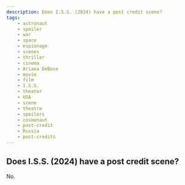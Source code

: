 ```yaml
---
description: Does I.S.S. (2024) have a post credit scene?
tags: 
    - astronaut
    - spoiler
    - war
    - space
    - espionage
    - scenes
    - thriller
    - cinema
    - Ariana DeBose
    - movie
    - film
    - I.S.S.
    - theater
    - USA
    - scene
    - theatre
    - spoilers
    - cosmonaut
    - post-credit
    - Russia
    - post-credits
---
```


## Does I.S.S. (2024) have a post credit scene?

No.

